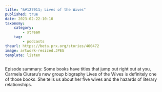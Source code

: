 ```yaml
---
title: "&#127911; Lives of the Wives"
published: true
date: 2023-02-22-10-10
taxonomy:
    category:
        - stream
    tag:
        - podcasts
theurl: https://beta.prx.org/stories/460472
image: artwork-resized.JPEG
template: listen
---
```


Episode summary: Some books have titles that jump out right out at you, Carmela Ciuraru&rsquo;s new group biography Lives of the Wives is definitely one of those books. She tells us about her five wives and the hazards of literary relationships.
